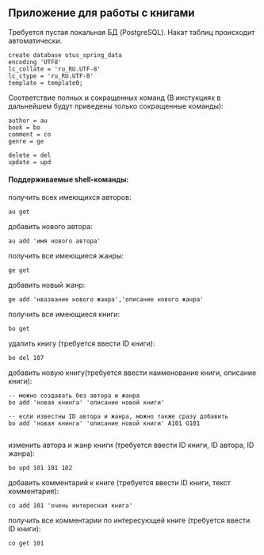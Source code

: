 ## Приложение для работы с книгами

Требуется пустая локальная БД (PostgreSQL). Накат таблиц происходит автоматически.
````
create database otus_spring_data
encoding 'UTF8'
lc_collate = 'ru_RU.UTF-8'
lc_ctype = 'ru_RU.UTF-8'
template = template0;
````

Соответствие полных и сокращенных команд (В инстукциях в дальнейшем будут приведены только сокращенные команды):
````
author = au
book = bo
comment = co
genre = ge

delete = del
update = upd
````

#### Поддерживаемые shell-команды:

получить всех имеющихся авторов:
````
au get
````

добавить нового автора:
````
au add 'имя нового автора'
````

получить все имеющиеся жанры:
````
ge get
````

добавить новый жанр:
````
ge add 'нвазвание нового жанра','описание нового жанра'
````

получить все имеющиеся книги:
````
bo get
````

удалить книгу (требуется ввести ID книги):
````
bo del 107
````

добавить новую книгу(требуется ввести наименование книги, описание книги):
````
-- можно создавать без автора и жанра
bo add 'новая книнга' 'описание новой книги'

-- если известны ID автора и жанра, можно также сразу добавить
bo add 'новая книнга' 'описание новой книги' A101 G101
 
````

изменить автора и жанр книги (требуется ввести ID книги, ID автора, ID жанра):
````
bo upd 101 101 102
````

добавить комментарий к книге (требуется ввести ID книги, текст комментария):
````
co add 101 'очень интересная книга'
````

получить все комментарии по интересующей книге (требуется ввести ID книги):
````
co get 101
````